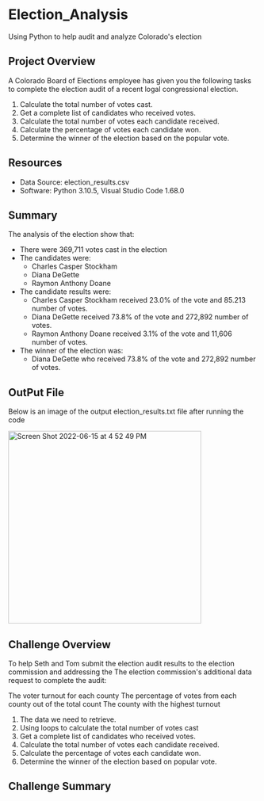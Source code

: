 # Election_Analysis
Using Python to help audit and analyze Colorado's election 

## Project Overview
A Colorado Board of Elections employee has given you the following tasks to complete the election audit of a recent logal congressional election.

1. Calculate the total number of votes cast. 
2. Get a complete list of candidates who received votes.
3. Calculate the total number of votes each candidate received.
4. Calculate the percentage of votes each candidate won.
5. Determine the winner of the election based on the popular vote.

## Resources
- Data Source: election_results.csv
- Software: Python 3.10.5, Visual Studio Code 1.68.0

## Summary 
The analysis of the election show that:
- There were 369,711 votes cast in the election
- The candidates were:
  - Charles Casper Stockham 
  - Diana DeGette 
  - Raymon Anthony Doane 
- The candidate results were: 
  - Charles Casper Stockham received 23.0% of the vote and 85.213 number of votes. 
  - Diana DeGette received 73.8% of the vote and 272,892 number of votes. 
  - Raymon Anthony Doane received 3.1% of the vote and 11,606 number of votes. 
- The winner of the election was: 
  - Diana DeGette who received 73.8% of the vote and 272,892 number of votes.


## OutPut File
Below is an image of the output election_results.txt file after running the code


<img width="389" alt="Screen Shot 2022-06-15 at 4 52 49 PM" src="https://user-images.githubusercontent.com/102444078/173960967-0bed3d8c-0f7d-4e00-8a68-15f43f951aa2.png">




## Challenge Overview
To help Seth and Tom submit the election audit results to the election commission and addressing the The election commission's additional data request to complete the audit:

The voter turnout for each county
The percentage of votes from each county out of the total count
The county with the highest turnout

1. The data we need to retrieve.
2. Using loops to calculate the total number of votes cast
3. Get a complete list of candidates who received votes.
4. Calculate the total number of votes each candidate received.
5. Calculate the percentage of votes each candidate won.
6. Determine the winner of the election based on popular vote.


## Challenge Summary 
